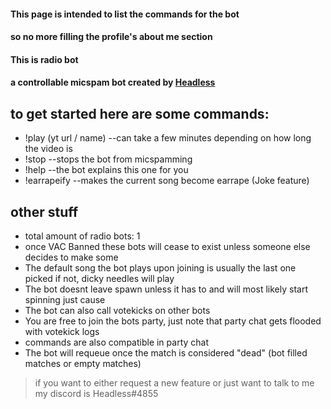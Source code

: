 #### This page is intended to list the commands for the bot
#### so no more filling the profile's about me section

#### This is radio bot
#### a controllable micspam bot created by [Headless](https://steamcommunity.com/id/HeadlessHorselessHorseman/)

## to get started here are some commands:
- !play (yt url / name)  --can take a few minutes depending on how long the video is
- !stop                         --stops the bot from micspamming
- !help                         --the bot explains this one for you
- !earrapeify                --makes the current song become earrape (Joke feature)

## other stuff
- total amount of radio bots: 1
- once VAC Banned these bots will cease to exist unless someone else decides to make some
- The default song the bot plays upon joining is usually the last one picked if not, dicky needles will play
- The bot doesnt leave spawn unless it has to and will most likely start spinning just cause
- The bot can also call votekicks on other bots
- You are free to join the bots party, just note that party chat gets flooded with votekick logs
- commands are also compatible in party chat
- The bot will requeue once the match is considered "dead" (bot filled matches or empty matches)

> if you want to either request a new feature or just want to talk to me my discord is Headless#4855

